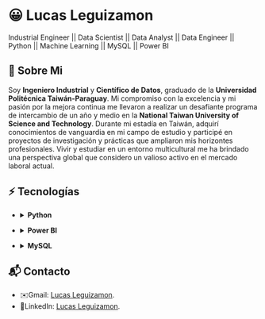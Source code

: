 # :grinning: Lucas Leguizamon
Industrial Engineer || Data Scientist || Data Analyst || Data Engineer || Python || Machine Learning || MySQL || Power BI

## :monocle_face: Sobre Mi
Soy **Ingeniero Industrial** y **Científico de Datos**, graduado de la **Universidad Politécnica Taiwán-Paraguay**. Mi compromiso con la excelencia y mi pasión por la mejora continua me llevaron a realizar un desafiante programa de intercambio de un año y medio en la **National Taiwan University of Science and Technology**. Durante mi estadía en Taiwán, adquirí conocimientos de vanguardia en mi campo de estudio y participé en proyectos de investigación y prácticas que ampliaron mis horizontes profesionales. Vivir y estudiar en un entorno multicultural me ha brindado una perspectiva global que considero un valioso activo en el mercado laboral actual.

## :zap: Tecnologías
- <details>
    <summary><strong>Python</strong></summary>

    - <ins>Pandas:</ins> Para la manipulación de datos y el análisis exploratorio.
    - <ins>Numpy:</ins> Para operaciones numéricas eficientes y manejo de matrices.
    - <ins>Scikit-Learn:</ins> Para implementar algoritmos de machine learning, preprocesamiento y validación de modelos.
    - <ins>MatPlotLib:</ins> Para crear gráficos básicos y personalizados.
    - <ins>Seaborn:</ins> Para visualizaciones estadísticas y gráficos más atractivos y complejos.
    - <ins>XGBoost:</ins> Para modelos de boosting, especialmente útil en competiciones de machine learning.
    - <ins>LightGBM:</ins> Para algoritmos de boosting rápidos y eficientes.
    - <ins>TensorFlow:</ins> Para construir y entrenar modelos de deep learning.
    - <ins>NLTK:</ins> Para procesamiento y análisis de texto natural.
    - <ins>BeautifulSoup:</ins> Para web scraping y extracción de datos.

</details>

- <details>
    <summary><strong>Power BI</strong></summary>

    - <ins>Power Query Editor:</ins> Conectar y cargar datos desde diversas fuentes. Realizar operaciones de limpieza y transformación de datos. Utilizar DAX (Data Analysis Expressions) para         crear columnas calculadas.
    - <ins>Modelado de Datos:</ins> Establecer relaciones entre diferentes tablas para crear un modelo de datos coherente. Crear medidas y columnas calculadas utilizando DAX para realizar            cálculos avanzados.
    - <ins>Visualización de Datos:</ins> Crear y personalizar gráficos y tablas. Utilizar mapas para visualizar datos geoespaciales. Implementar slicers y filtros para interactuar con los            datos.
    - <ins>Paneles e Informes:</ins> Crear informes atractivos y funcionales utilizando diferentes visualizaciones. Publicar informes y paneles en el servicio de Power BI y compartirlos con          otros usuarios. Configurar actualizaciones automáticas de los datos. 

</details>

- <details>
    <summary><strong>MySQL</strong></summary>

    - <ins>Consultas Básicas de SQL:</ins> Realizar operaciones básicas de consulta y manipulación de datos. Combinar datos de múltiples tablas usando. Agrupar datos y filtrar grupos con             condiciones. Ordenar resultados según una o más columnas.
    - <ins>Funciones Agregadas:</ins> Utilizar funciones agregadas para realizar cálculos en conjuntos de datos.
    - <ins>Subconsultas y Consultas Anidadas:</ins> tilizar consultas dentro de otras consultas para realizar análisis más complejos. Simplificar consultas complejas y mejorar la legibilidad         del código.
    - <ins>Administración de Bases de Datos:</ins> Crear y modificar esquemas de bases de datos y estructuras de tablas. Crear y utilizar índices para optimizar el rendimiento de las                 consultas. rear vistas para simplificar el acceso a datos complejos.
    - <ins>Optimización de Consultas:</ins> Utilizar la sentencia EXPLAIN para analizar y optimizar el rendimiento de las consultas. Identificar y mejorar consultas lentas.
    - <ins>Importación y Exportación de Datos:</ins> Importar y exportar datos en varios formatos.

</details>

## :mailbox_with_mail: Contacto
- :envelope:Gmail: [Lucas Leguizamon](lucasleguizamon2019@gmail.com).
- :briefcase:LinkedIn: [Lucas Leguizamon](www.linkedin.com/in/lucas-leguizamón-4a0437283).
